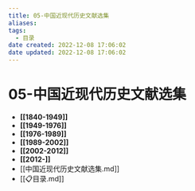 ```yaml
---
title: 05-中国近现代历史文献选集
aliases:
tags:
  - 目录
date created: 2022-12-08 17:06:02
date updated: 2022-12-08 17:06:02
---
```


# 05-中国近现代历史文献选集

- **[[1840-1949]]**
- **[[1949-1976]]**
- **[[1976-1989]]**
- **[[1989-2002]]**
- **[[2002-2012]]**
- **[[2012-]]**
- [[中国近现代历史文献选集.md]]
- [[📋目录.md]]

